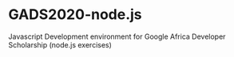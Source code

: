 # GADS2020-node.js
Javascript Development environment for Google Africa Developer Scholarship (node.js exercises)
